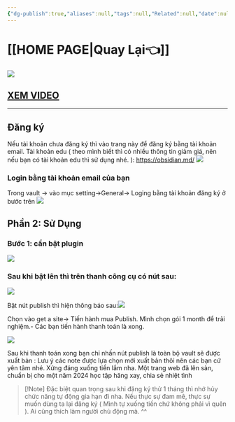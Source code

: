 ```yaml
---
{"dg-publish":true,"aliases":null,"tags":null,"Related":null,"date":null,"URL":null,"Author":null,"image":"https://i.imgur.com/wrFOLXL.png","permalink":"/noi-dung-khoa-hoc/phan-2-mo-rong-va-ung-dung/huong-dan-dang-ky-tai-khoan-publish-obsidian/","dgPassFrontmatter":true,"noteIcon":"2","created":"2024-01-19T05:28:06.277+07:00","updated":"2024-01-12T12:39:21.000+07:00"}
---
```


 
# [[HOME PAGE\|Quay Lại👈]]

![](https://i.imgur.com/wrFOLXL.png)

## [ XEM VIDEO](https://www.facebook.com/groups/219067851029823/posts/330103163259624/)
---

## Đăng ký
Nếu tài khoản chưa đăng ký thì vào trang này để đăng ký bằng tài khoản email. Tài khoản edu ( theo mình biết thì có nhiều thông tin giảm giá, nên nếu bạn có tài khoản edu thì sử dụng nhé. ): https://obsidian.md/
![](https://i.imgur.com/UDi4807.png)

### Login bằng tài khoản email của bạn 
Trong vault -> vào mục setting->General-> Loging bằng tài khoản đăng ký ở bước trên
![](https://i.imgur.com/HpHKiM0.png)


## Phần 2: Sử Dụng
### Bước 1: cần bật plugin 
![](https://i.imgur.com/HjaHDGD.png)

### Sau khi bật lên thì trên thanh công cụ có nút sau:
 ![](https://i.imgur.com/Br50r3a.png)

Bật nút publish thì hiện thông báo sau:![](https://i.imgur.com/aD5nFlU.png)

Chọn vào get a site-> Tiến hành mua Publish. Mình chọn gói 1 month để trải nghiệm.- Các bạn tiến hành thanh toán là xong.

![](https://i.imgur.com/dpcqS1Y.png)


Sau khi thanh toán xong bạn chỉ nhấn nút publish là toàn bộ vault sẽ được xuất bản : Lưu ý các note được lựa chọn mới xuất bản thôi nên các bạn cứ yên tâm nhé.
Xứng đáng xuống tiền lắm nha. Một trang web đã lên sàn, chuẩn bị cho một năm 2024 học tập hăng xay, chia sẻ nhiệt tình


> [!Note] Đặc biệt quan trọng sau khi đăng ký thử 1 tháng thì nhớ hủy chức năng tự động gia hạn đi nha. Nếu thực sự đam mê, thực sự muốn dùng ta lại đăng ký ( Mình tự xuống tiền chứ không phải vì quên ). Ai cũng thích làm người chủ động mà. ^^

